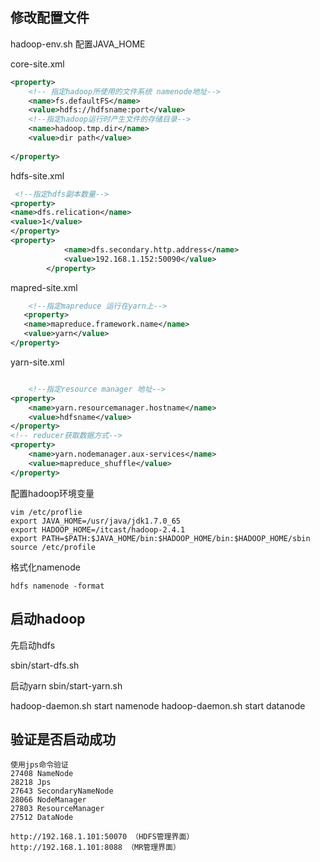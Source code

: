  
 
 修改配置文件
 ---
hadoop-env.sh 配置JAVA_HOME
  
core-site.xml
```xml
<property>
    <!-- 指定hadoop所使用的文件系统 namenode地址-->
    <name>fs.defaultFS</name>
    <value>hdfs://hdfsname:port</value>
    <!--指定hadoop运行时产生文件的存储目录-->
    <name>hadoop.tmp.dir</name>
    <value>dir path</value>
    
</property>

```

hdfs-site.xml
```xml
 <!--指定hdfs副本数量-->
<property>
<name>dfs.relication</name>
<value>1</value>
</property>
<property>
			<name>dfs.secondary.http.address</name>
			<value>192.168.1.152:50090</value>
		</property>


```
mapred-site.xml
```xml
    <!--指定mapreduce 运行在yarn上-->
   <property>
   <name>mapreduce.framework.name</name>
   <value>yarn</value>
</property>
```

yarn-site.xml
```xml

    <!--指定resource manager 地址-->
<property>
    <name>yarn.resourcemanager.hostname</name>
    <value>hdfsname</value>
</property>
<!-- reducer获取数据方式-->
<property>
    <name>yarn.nodemanager.aux-services</name>
    <value>mapreduce_shuffle</value>
</property>

```

配置hadoop环境变量 
```
vim /etc/proflie
export JAVA_HOME=/usr/java/jdk1.7.0_65
export HADOOP_HOME=/itcast/hadoop-2.4.1
export PATH=$PATH:$JAVA_HOME/bin:$HADOOP_HOME/bin:$HADOOP_HOME/sbin
source /etc/profile
```

格式化namenode
```
hdfs namenode -format
```

启动hadoop
---
先启动hdfs

sbin/start-dfs.sh

启动yarn
sbin/start-yarn.sh

hadoop-daemon.sh start namenode
hadoop-daemon.sh start datanode


验证是否启动成功
--- 
```
使用jps命令验证
27408 NameNode
28218 Jps
27643 SecondaryNameNode
28066 NodeManager
27803 ResourceManager
27512 DataNode

http://192.168.1.101:50070 （HDFS管理界面）
http://192.168.1.101:8088 （MR管理界面）
```










































